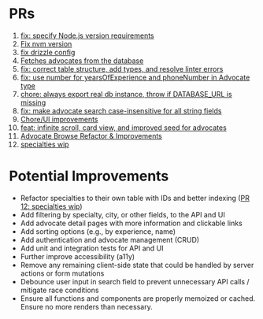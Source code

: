 # PRs

1. [fix: specify Node.js version requirements](https://github.com/brian-gates/solace-candidate-assignment/pull/1)
2. [Fix nvm version](https://github.com/brian-gates/solace-candidate-assignment/pull/2)
3. [fix drizzle config](https://github.com/brian-gates/solace-candidate-assignment/pull/3)
4. [Fetches advocates from the database](https://github.com/brian-gates/solace-candidate-assignment/pull/4)
5. [fix: correct table structure, add types, and resolve linter errors](https://github.com/brian-gates/solace-candidate-assignment/pull/5)
6. [fix: use number for yearsOfExperience and phoneNumber in Advocate type](https://github.com/brian-gates/solace-candidate-assignment/pull/6)
7. [chore: always export real db instance, throw if DATABASE_URL is missing](https://github.com/brian-gates/solace-candidate-assignment/pull/7)
8. [fix: make advocate search case-insensitive for all string fields](https://github.com/brian-gates/solace-candidate-assignment/pull/8)
9. [Chore/UI improvements](https://github.com/brian-gates/solace-candidate-assignment/pull/9)
10. [feat: infinite scroll, card view, and improved seed for advocates](https://github.com/brian-gates/solace-candidate-assignment/pull/10)
11. [Advocate Browse Refactor & Improvements](https://github.com/brian-gates/solace-candidate-assignment/pull/11)
12. [specialties wip](https://github.com/brian-gates/solace-candidate-assignment/pull/12)

# Potential Improvements

- Refactor specialties to their own table with IDs and better indexing ([PR 12: specialties wip](https://github.com/brian-gates/solace-candidate-assignment/pull/12))
- Add filtering by specialty, city, or other fields, to the API and UI
- Add advocate detail pages with more information and clickable links
- Add sorting options (e.g., by experience, name)
- Add authentication and advocate management (CRUD)
- Add unit and integration tests for API and UI
- Further improve accessibility (a11y)
- Remove any remaining client-side state that could be handled by server actions or form mutations
- Debounce user input in search field to prevent unnecessary API calls / mitigate race conditions
- Ensure all functions and components are properly memoized or cached. Ensure no more renders than necessary.

